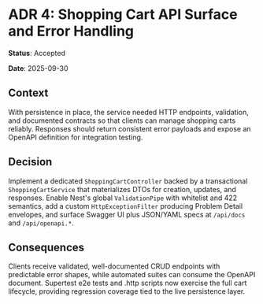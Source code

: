 # ADR 4: Shopping Cart API Surface and Error Handling

**Status**: Accepted

**Date**: 2025-09-30

## Context
With persistence in place, the service needed HTTP endpoints, validation, and documented contracts so that clients can manage shopping carts reliably. Responses should return consistent error payloads and expose an OpenAPI definition for integration testing.

## Decision
Implement a dedicated `ShoppingCartController` backed by a transactional `ShoppingCartService` that materializes DTOs for creation, updates, and responses. Enable Nest's global `ValidationPipe` with whitelist and 422 semantics, add a custom `HttpExceptionFilter` producing Problem Detail envelopes, and surface Swagger UI plus JSON/YAML specs at `/api/docs` and `/api/openapi.*`.

## Consequences
Clients receive validated, well-documented CRUD endpoints with predictable error shapes, while automated suites can consume the OpenAPI document. Supertest e2e tests and .http scripts now exercise the full cart lifecycle, providing regression coverage tied to the live persistence layer.
